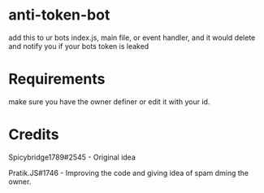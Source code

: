 # anti-token-bot
add this to ur bots index.js, main file, or event handler, and it would delete and notify you if your bots token is leaked

# Requirements

make sure you have the owner definer or edit it with your id.

# Credits

Spicybridge1789#2545 - Original idea

Pratik.JS#1746 - Improving the code and giving idea of spam dming the owner.
